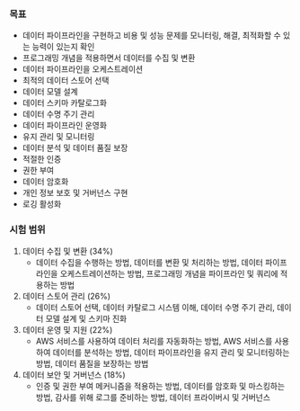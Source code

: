 ### 목표
- 데이터 파이프라인을 구현하고 비용 및 성능 문제를 모니터링, 해결, 최적화할 수 있는 능력이 있는지 확인
- 프로그래밍 개념을 적용하면서 데이터를 수집 및 변환
- 데이터 파이프라인을 오케스트레이션
- 최적의 데이터 스토어 선택
- 데이터 모델 설계
- 데이터 스키마 카탈로그화
- 데이터 수명 주기 관리
- 데이터 파이프라인 운영화
- 유지 관리 및 모니터링
- 데이터 분석 및 데이터 품질 보장
- 적절한 인증
- 권한 부여
- 데이터 암호화
- 개인 정보 보호 및 거버넌스 구현
- 로깅 활성화

### 시험 범위
1. 데이터 수집 및 변환 (34%)
	- 데이터 수집을 수행하는 방법, 데이터를 변환 및 처리하는 방법, 데이터 파이프라인을 오케스트레이션하는 방법, 프로그래밍 개념을 파이프라인 및 쿼리에 적용하는 방법
2. 데이터 스토어 관리 (26%)
	- 데이터 스토어 선택, 데이터 카탈로그 시스템 이해, 데이터 수명 주기 관리, 데이터 모델 설계 및 스키마 진화
3. 데이터 운영 및 지원 (22%)
	- AWS 서비스를 사용하여 데이터 처리를 자동화하는 방법, AWS 서비스를 사용하여 데이터를 분석하는 방법, 데이터 파이프라인을 유지 관리 및 모니터링하는 방법, 데이터 품질을 보장하는 방법
4. 데이터 보안 및 거버넌스 (18%)
	- 인증 및 권한 부여 메커니즘을 적용하는 방법, 데이터를 암호화 및 마스킹하는 방법, 감사를 위해 로그를 준비하는 방법, 데이터 프라이버시 및 거버넌스
